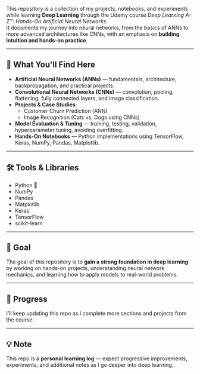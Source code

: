 This repository is a collection of my projects, notebooks, and experiments while learning **Deep Learning** through the Udemy course *Deep Learning A-Z™: Hands-On Artificial Neural Networks*.  
It documents my journey into neural networks, from the basics of ANNs to more advanced architectures like CNNs, with an emphasis on **building intuition and hands-on practice**.

---

## 🚀 What You'll Find Here
- **Artificial Neural Networks (ANNs)** — fundamentals, architecture, backpropagation, and practical projects.
- **Convolutional Neural Networks (CNNs)** — convolution, pooling, flattening, fully connected layers, and image classification.
- **Projects & Case Studies**:
  - Customer Churn Prediction (ANN)
  - Image Recognition (Cats vs. Dogs using CNNs)
- **Model Evaluation & Tuning** — training, testing, validation, hyperparameter tuning, avoiding overfitting.
- **Hands-On Notebooks** — Python implementations using TensorFlow, Keras, NumPy, Pandas, Matplotlib.

---

## 🛠️ Tools & Libraries
- Python 🐍
- NumPy
- Pandas
- Matplotlib
- Keras
- TensorFlow
- scikit-learn

---

## 🎯 Goal
The goal of this repository is to **gain a strong foundation in deep learning** by working on hands-on projects, understanding neural network mechanics, and learning how to apply models to real-world problems.

---

## 📅 Progress
I’ll keep updating this repo as I complete more sections and projects from the course.

---

## 💡 Note
This repo is a **personal learning log** — expect progressive improvements, experiments, and additional notes as I go deeper into deep learning.

